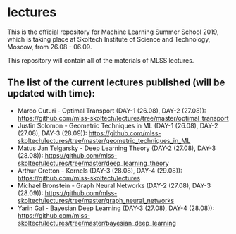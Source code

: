 # lectures
This is the official repository for Machine Learning Summer School 2019, which is taking place at Skoltech Institute of Science and Technology, Moscow, from 26.08 - 06.09.

This repository will contain all of the materials of MLSS lectures.

## The list of the current lectures published (will be updated with time):
* Marco Cuturi - Optimal Transport (DAY-1 (26.08), DAY-2 (27.08)): https://github.com/mlss-skoltech/lectures/tree/master/optimal_transport
* Justin Solomon - Geometric Techniques in ML (DAY-1 (26.08), DAY-2 (27.08), DAY-3 (28.09)): https://github.com/mlss-skoltech/lectures/tree/master/geometric_techniques_in_ML
* Matus Jan Telgarsky - Deep Learning Theory (DAY-2 (27.08), DAY-3 (28.08)): https://github.com/mlss-skoltech/lectures/tree/master/deep_learning_theory
* Arthur Gretton - Kernels (DAY-3 (28.08), DAY-4 (29.08)): https://github.com/mlss-skoltech/lectures 
* Michael Bronstein - Graph Neural Networks (DAY-2 (27.08), DAY-3 (28.09)): https://github.com/mlss-skoltech/lectures/tree/master/graph_neural_networks
* Yarin Gal - Bayesian Deep Learning (DAY-3 (27.08), DAY-4 (28.08)): https://github.com/mlss-skoltech/lectures/tree/master/bayesian_deep_learning

